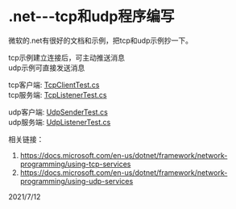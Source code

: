 # .net---tcp和udp程序编写

微软的.net有很好的文档和示例，把tcp和udp示例抄一下。  

tcp示例建立连接后，可主动推送消息  
udp示例可直接发送消息  

tcp客户端: [TcpClientTest.cs](files/TcpClientTest.cs)  
tcp服务端: [TcpListenerTest.cs](files/TcpListenerTest.cs)  

udp客户端: [UdpSenderTest.cs](files/UdpSenderTest.cs)  
udp服务端: [UdpListenerTest.cs](files/UdpListenerTest.cs)  


相关链接：  
1. https://docs.microsoft.com/en-us/dotnet/framework/network-programming/using-tcp-services
2. https://docs.microsoft.com/en-us/dotnet/framework/network-programming/using-udp-services


2021/7/12  
